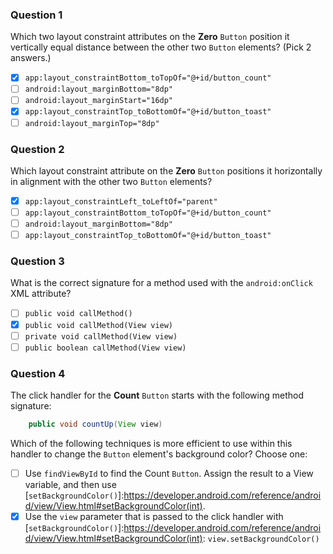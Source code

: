 ### Question 1
Which two layout constraint attributes on the **Zero** `Button` position it vertically equal distance between the other two `Button` elements? (Pick 2 answers.)

- [x] `app:layout_constraintBottom_toTopOf="@+id/button_count"`
- [ ] `android:layout_marginBottom="8dp"`
- [ ] `android:layout_marginStart="16dp"`
- [x] `app:layout_constraintTop_toBottomOf="@+id/button_toast"`
- [ ] `android:layout_marginTop="8dp"`

### Question 2
Which layout constraint attribute on the **Zero** `Button` positions it horizontally in alignment with the other two `Button` elements?

- [x] `app:layout_constraintLeft_toLeftOf="parent"`
- [ ] `app:layout_constraintBottom_toTopOf="@+id/button_count"`
- [ ] `android:layout_marginBottom="8dp"`
- [ ] `app:layout_constraintTop_toBottomOf="@+id/button_toast"`

### Question 3
What is the correct signature for a method used with the `android:onClick` XML attribute?

- [ ] `public void callMethod()`
- [x] `public void callMethod(View view)`
- [ ] `private void callMethod(View view)`
- [ ] `public boolean callMethod(View view)`

### Question 4
The click handler for the **Count** `Button` starts with the following method signature:
```` java
    public void countUp(View view)
````

Which of the following techniques is more efficient to use within this handler to change the `Button` element's background color? Choose one:

- [ ] Use `findViewById` to find the Count `Button`. Assign the result to a View variable, and then use [`setBackgroundColor()`]:https://developer.android.com/reference/android/view/View.html#setBackgroundColor(int).
- [x] Use the `view` parameter that is passed to the click handler with [`setBackgroundColor()`]:https://developer.android.com/reference/android/view/View.html#setBackgroundColor(int): `view.setBackgroundColor()`
